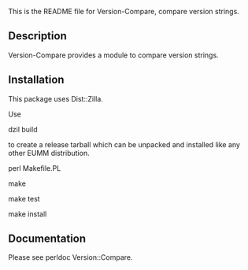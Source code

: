 This is the README file for Version-Compare, compare version strings.

## Description

Version-Compare provides a module to
compare version strings.

## Installation

This package uses Dist::Zilla.

Use

dzil build

to create a release tarball which can be
unpacked and installed like any other EUMM
distribution.

perl Makefile.PL

make

make test

make install

## Documentation

Please see perldoc Version::Compare.
